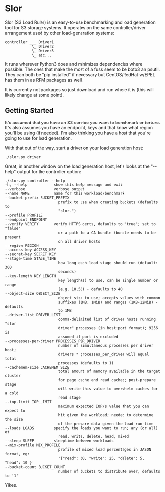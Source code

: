 Slor
====

Slor (S3 Load Ruler) is an easy-to-use benchmarking and load generation tool
for S3 storage systems. It operates on the same controller/driver arrangement used by other load-generation systems:

    controller ___ Driver1
                \_ Driver2
                \_ Driver3
                \_ etc...

It runs wherever Python3 does and minimizes dependencies where possible. The
ones that make the most of a fuss seem to be boto3 an psutil. They can both
be "pip installed" if necessary but CentOS/RedHat w/EPEL has them in as
RPM packages as well.

It is currently not packages so just download and run where it is (this
will likely change at some point).

Getting Started
---------------

It's assumed that you have an S3 service you want to benchmark or torture. 
It's also assumes you have an endpoint, keys and that know what region
you'll be using (if needed). I'm also thinking you have a host that you're
going to use for load generation.

With that out of the way, start a driver on your load generation host:

    ./slor.py driver

Great, in another window on the load generation host, let's looks at the
"--help" output for the controller option:

    ./slor.py controller --help
    -h, --help            show this help message and exit
    --verbose             verbose output
    --name NAME           name for this workload/benchmark
    --bucket-prefix BUCKET_PREFIX
                            prefix to use when creating buckets (defaults to
                            "slor-")
    --profile PROFILE
    --endpoint ENDPOINT
    --verify VERIFY       verify HTTPS certs, defaults to "true"; set to "false"
                            or a path to a CA bundle (bundle needs to be present
                            on all driver hosts
    --region REGION
    --access-key ACCESS_KEY
    --secret-key SECRET_KEY
    --stage-time STAGE_TIME
                            how long each load stage should run (default: 300
                            seconds)
    --key-length KEY_LENGTH
                            key length(s) to use, can be single number or range
                            (e.g. 10,50) - defaults to 40
    --object-size OBJECT_SIZE
                            object size to use; accepts values with common
                            suffixes (1MB, 1MiB) and ranges (1KB-12MiB) - defaults
                            to 1MB
    --driver-list DRIVER_LIST
                            comma-delimited list of driver hosts running "slor
                            driver" processes (in host:port format); 9256 is
                            assumed if port is excluded
    --processes-per-driver PROCESSES_PER_DRIVER
                            number of simultaneous processes per driver host;
                            drivers * processes_per_driver will equal total
                            processes (defaults to 1)
    --cachemem-size CACHEMEM_SIZE
                            total amount of memory available in the target cluster
                            for page cache and read caches; post-prepare stage
                            will write this value to overwhelm caches for a cold
                            read stage
    --iop-limit IOP_LIMIT
                            maximum expected IOP/s value that you can expect to
                            hit given the workload; needed to determine the size
                            of the prepare data given the load run-time
    --loads LOADS         specify the loads you want to run; any (or all) of
                            read, write, delete, head, mixed
    --sleep SLEEP         sleeptime between workloads
    --mix-profile MIX_PROFILE
                            profile of mixed load percentages in JASON format, eg:
                            '{"read": 60, "write": 25, "delete": 5, "head": 10 }'
    --bucket-count BUCKET_COUNT
                            number of buckets to distribute over, defaults to '1'

Yikes.  

